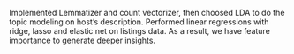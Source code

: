 Implemented Lemmatizer and count vectorizer, then choosed LDA to do the topic modeling on host’s description. 
Performed linear regressions with ridge, lasso and elastic net on listings data.
As a result, we have feature importance to generate deeper insights. 
